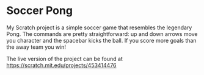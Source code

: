 # Soccer Pong

My Scratch project is a simple soccer game that resembles the legendary Pong. The commands are pretty straightforward: up and down arrows move you character and the spacebar kicks the ball. If you score more goals than the away team you win!

The live version of the project can be found at https://scratch.mit.edu/projects/453414476
